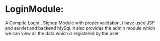 # LoginModule: 
A Complte Login , Signup Module with proper validation, i have used JSP and servlet and backend MySql. it also provides the admin module which we can view all the data which is registered by the user
